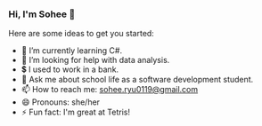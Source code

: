 ### Hi, I'm Sohee 👋


Here are some ideas to get you started:

- 🌱 I’m currently learning C#.
- 🤔 I’m looking for help with data analysis.
- 💲 I used to work in a bank.
- 💬 Ask me about school life as a software development student.
- 📫 How to reach me: sohee.ryu0119@gmail.com
- 😄 Pronouns: she/her
- ⚡ Fun fact: I'm great at Tetris! 


